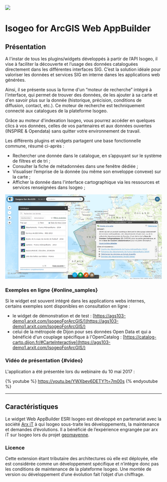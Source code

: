 ![](https://www.isogeo.com/images/isogeo/logo-isogeo.png)

# Isogeo for ArcGIS Web AppBuilder

## Présentation

A l'instar de tous les plugins/widgets développés à partir de l’API Isogeo, il vise à faciliter la découverte et l’usage des données cataloguées directement dans les différentes interfaces SIG. C’est la solution idéale pour valoriser les données et services SIG en interne danes les applications web générées.

Ainsi, il se présente sous la forme d'un “moteur de recherche” intégré à l'interface, qui permet de trouver des données, de les ajouter à sa carte et d'en savoir plus sur la donnée (historique, précision, conditions de diffusion, contact, etc.). Ce moteur de recherche est techniquement connecté aux catalogues de la plateforme Isogeo.

Grâce au moteur d'indexation Isogeo, vous pourrez accéder en quelques clics à vos données, celles de vos partenaires et aux données ouvertes (INSPIRE & Opendata) sans quitter votre environnement de travail.

Les différents plugins et widgets partagent une base fonctionnelle commune, résumé ci-après : 

* Rechercher une donnée dans le catalogue, en s’appuyant sur le système de filtres et de tri ;
* Consulter la fiche de métadonnées dans une fenêtre dédiée ;
* Visualiser l’emprise de la donnée (ou même son enveloppe convexe) sur la carte ;
* Afficher la donnée dans l'interface cartographique via les ressources et services renseignées dans Isogeo ;

![](../assets/widget_global_zoom.png "Interface globale du widget Isogeo pour ArcGIS Web AppBuilder")

### Exemples en ligne {#online_samples}

Si le widget est souvent intégré dans les applications webs internes, certains exemples sont disponibles en consultation en ligne :

* le widget de démonstration et de test : [https://ags103-demo1.arxit.com/IsogeoForArcGIS/](https://ags103-demo1.arxit.com/IsogeoForArcGIS/)
* celui de la métropole de Dijon pour ses données Open Data et qui a bénéficié d'un couplage spécifique à l'OpenCatalog : [https://catalog-carto.dijon.fr/#CarteInteractive](https://ags103-demo1.arxit.com/IsogeoForArcGIS/)
    

### Vidéo de présentation {#video}

L'application a été présentée lors du webinaire du 10 mai 2017 :

{% youtube %}
https://youtu.be/YWXbev6DETY?t=7m00s
{% endyoutube %}

---

## Caractéristiques

Le widget Web AppBuilder ESRI Isogeo est développé en partenariat avec la société [Arx iT](http://www.arxit.com/) à qui Isogeo sous-traite les développements, la maintenance et demandes d’évolutions. Il a bénéficié de l’expérience engrangée par arx iT sur Isogeo lors du projet [geomayenne](https://www.geomayenne.fr).

### Licence

Cette extension étant tributaire des architectures où elle est déployée, elle est considérée comme un développement spécifique et n’intègre donc pas les conditions de maintenance de la plateforme Isogeo. Une montée de version ou développement d’une évolution fait l’objet d’un chiffrage.